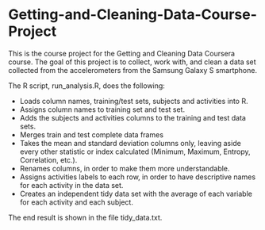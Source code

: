 # Getting-and-Cleaning-Data-Course-Project

This is the course project for the Getting and Cleaning Data Coursera course. The goal of this project is to collect, work with, and clean a data set collected from the accelerometers from the Samsung Galaxy S smartphone.

The R script, run_analysis.R, does the following:

* Loads column names, training/test sets, subjects and activities into R.
* Assigns column names to training set and test set.
* Adds the subjects and activities columns to the training and test data sets.
* Merges train and test complete data frames
* Takes the mean and standard deviation columns only, leaving aside every other statistic or index calculated (Minimum, Maximum, Entropy, Correlation, etc.).
* Renames columns, in order to make them more understandable.
* Assigns activities labels to each row, in order to have descriptive names for each activity in the data set.
* Creates an independent tidy data set with the average of each variable for each activity and each subject.

The end result is shown in the file tidy_data.txt.
